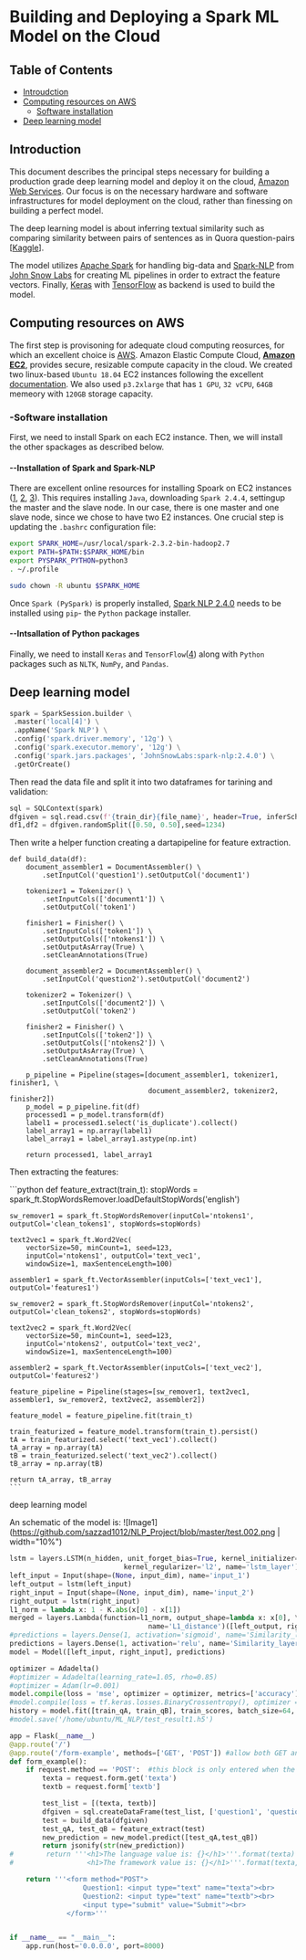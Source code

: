 # Building and Deploying a Spark ML Model on the Cloud
## Table of Contents  

* [Introudction](#ab)  
* [Computing resources on AWS](#ac) 
  * [Software installation](#ae)
* [Deep learning model](#af)


<a name = "ab"/>

## Introduction
This document describes the principal steps necessary for building a production grade deep learning model and deploy it on the cloud, [Amazon Web Services](https://aws.amazon.com/). Our focus is on the necessary hardware and software infrastructures for model deployment on the cloud, rather than finessing on building a perfect model. 

The deep learning model is about inferring textual similarity such as comparing similarity between pairs of sentences as in Quora question-pairs [[Kaggle](https://www.kaggle.com/c/quora-question-pairs)]. 

The model utilizes [Apache Spark](https://spark.apache.org/) for handling big-data and [Spark-NLP](https://github.com/JohnSnowLabs/spark-nlp) from [John Snow Labs](https://www.johnsnowlabs.com/) for creating ML pipelines in order to extract the feature vectors. Finally, [Keras](https://keras.io/) with [TensorFlow](https://www.tensorflow.org/) as backend is used to build the model. 

<a name ="ac"/>

## Computing resources on AWS
The first step is provisoning for adequate cloud computing reosurces, for which an excellent choice is [AWS](https://aws.amazon.com/). Amazon Elastic Compute Cloud, [**Amazon EC2**](https://docs.aws.amazon.com/AWSEC2/latest/UserGuide/Instances.html), provides secure, resizable compute capacity in the cloud. We created two linux-based ``Ubuntu 18.04`` EC2 instances following the excellent [documentation](https://docs.aws.amazon.com/AWSEC2/latest/UserGuide/EC2_GetStarted.html#ec2-launch-instance). We also used ``p3.2xlarge`` that has ``1 GPU``, ``32 vCPU``, ``64GB`` memeory with ``120GB`` storage capacity.  
 
<a name ="ae"/>

### -Software installation
First, we need to install Spark on each EC2 instance. Then, we will install the other spackages as described below.
#### --Installation of Spark and Spark-NLP
There are excellent online resources for installing Spoark on EC2 instances ([1](https://github.com/tkachuksergiy/aws-spark-nlp), [2](https://computingforgeeks.com/how-to-install-apache-spark-on-ubuntu-debian/), [3](https://blog.insightdatascience.com/simply-install-spark-cluster-mode-341843a52b88)). This requires installing ```Java```, downloading ```Spark 2.4.4```, settingup the master and the slave node. In our case, there is one master and one slave node, since we chose to have two E2 instances. One crucial step is updating the ```.bashrc``` configuration file:

```bash
export SPARK_HOME=/usr/local/spark-2.3.2-bin-hadoop2.7
export PATH=$PATH:$SPARK_HOME/bin
export PYSPARK_PYTHON=python3
. ~/.profile

sudo chown -R ubuntu $SPARK_HOME
```
Once ```Spark (PySpark)``` is properly installed, [Spark NLP 2.4.0]((https://github.com/JohnSnowLabs/spark-nlp)) needs to be installed using ```pip```- the ```Python``` package installer. 

#### --Intsallation of Python packages
Finally, we need to install ```Keras``` and ```TensorFlow```([4](https://www.pyimagesearch.com/2019/01/30/ubuntu-18-04-install-tensorflow-and-keras-for-deep-learning/)) along with ```Python``` packages such as ```NLTK```, ```NumPy```, and ```Pandas```. 

<a name = "af"/>

## Deep learning model

```python
spark = SparkSession.builder \
 .master('local[4]') \
 .appName('Spark NLP') \
 .config('spark.driver.memory', '12g') \
 .config('spark.executor.memory', '12g') \
 .config('spark.jars.packages', 'JohnSnowLabs:spark-nlp:2.4.0') \
 .getOrCreate()
```

Then read the data file and split it into two dataframes for tarining and validation:

```python
sql = SQLContext(spark)
dfgiven = sql.read.csv(f'{train_dir}{file_name}', header=True, inferSchema=True, escape = '\"')
df1,df2 = dfgiven.randomSplit([0.50, 0.50],seed=1234)
```

Then write a helper function creating a dartapipeline for feature extraction.
```pyton
def build_data(df):
    document_assembler1 = DocumentAssembler() \
        .setInputCol('question1').setOutputCol('document1')

    tokenizer1 = Tokenizer() \
        .setInputCols(['document1']) \
        .setOutputCol('token1')

    finisher1 = Finisher() \
        .setInputCols(['token1']) \
        .setOutputCols(['ntokens1']) \
        .setOutputAsArray(True) \
        .setCleanAnnotations(True)

    document_assembler2 = DocumentAssembler() \
        .setInputCol('question2').setOutputCol('document2')

    tokenizer2 = Tokenizer() \
        .setInputCols(['document2']) \
        .setOutputCol('token2')

    finisher2 = Finisher() \
        .setInputCols(['token2']) \
        .setOutputCols(['ntokens2']) \
        .setOutputAsArray(True) \
        .setCleanAnnotations(True)

    p_pipeline = Pipeline(stages=[document_assembler1, tokenizer1, finisher1, \
                                  document_assembler2, tokenizer2, finisher2])
    p_model = p_pipeline.fit(df)
    processed1 = p_model.transform(df)
    label1 = processed1.select('is_duplicate').collect()
    label_array1 = np.array(label1)
    label_array1 = label_array1.astype(np.int)

    return processed1, label_array1
```

Then extracting the features:
<div class="text-white bg-gray-dark mb-2">
```python
def feature_extract(train_t):
    stopWords = spark_ft.StopWordsRemover.loadDefaultStopWords('english')

    sw_remover1 = spark_ft.StopWordsRemover(inputCol='ntokens1', outputCol='clean_tokens1', stopWords=stopWords)

    text2vec1 = spark_ft.Word2Vec(
        vectorSize=50, minCount=1, seed=123,
        inputCol='ntokens1', outputCol='text_vec1',
        windowSize=1, maxSentenceLength=100)

    assembler1 = spark_ft.VectorAssembler(inputCols=['text_vec1'], outputCol='features1')

    sw_remover2 = spark_ft.StopWordsRemover(inputCol='ntokens2', outputCol='clean_tokens2', stopWords=stopWords)

    text2vec2 = spark_ft.Word2Vec(
        vectorSize=50, minCount=1, seed=123,
        inputCol='ntokens2', outputCol='text_vec2',
        windowSize=1, maxSentenceLength=100)

    assembler2 = spark_ft.VectorAssembler(inputCols=['text_vec2'], outputCol='features2')

    feature_pipeline = Pipeline(stages=[sw_remover1, text2vec1, assembler1, sw_remover2, text2vec2, assembler2])

    feature_model = feature_pipeline.fit(train_t)

    train_featurized = feature_model.transform(train_t).persist()
    tA = train_featurized.select('text_vec1').collect()
    tA_array = np.array(tA)
    tB = train_featurized.select('text_vec2').collect()
    tB_array = np.array(tB)

    return tA_array, tB_array
    ```
deep learning model

An schematic of the model is:
![Image1](https://github.com/sazzad1012/NLP_Project/blob/master/test.002.png | width="10%")

```python
lstm = layers.LSTM(n_hidden, unit_forget_bias=True, kernel_initializer='he_normal',\
                            kernel_regularizer='l2', name='lstm_layer')
left_input = Input(shape=(None, input_dim), name='input_1')
left_output = lstm(left_input)
right_input = Input(shape=(None, input_dim), name='input_2')
right_output = lstm(right_input)
l1_norm = lambda x: 1 - K.abs(x[0] - x[1])
merged = layers.Lambda(function=l1_norm, output_shape=lambda x: x[0], \
                                  name='L1_distance')([left_output, right_output])
#predictions = layers.Dense(1, activation='sigmoid', name='Similarity_layer')(merged)
predictions = layers.Dense(1, activation='relu', name='Similarity_layer')(merged)
model = Model([left_input, right_input], predictions)

optimizer = Adadelta()
#optimizer = Adadelta(learning_rate=1.05, rho=0.85)
#optimizer = Adam(lr=0.001)
model.compile(loss = 'mse', optimizer = optimizer, metrics=['accuracy'])
#model.compile(loss = tf.keras.losses.BinaryCrossentropy(), optimizer = optimizer, metrics=['accuracy'])
history = model.fit([train_qA, train_qB], train_scores, batch_size=64, nb_epoch=15, validation_data=([val_qA, val_qB], val_scores))
#model.save('/home/ubuntu/ML_NLP/test_result1.h5')
```

```python
app = Flask(__name__)
@app.route('/')
@app.route('/form-example', methods=['GET', 'POST']) #allow both GET and POST requests
def form_example():
    if request.method == 'POST':  #this block is only entered when the form is submitted
        texta = request.form.get('texta')
        textb = request.form['textb']

        test_list = [(texta, textb)]
        dfgiven = sql.createDataFrame(test_list, ['question1', 'question2'])
        test = build_data(dfgiven)
        test_qA, test_qB = feature_extract(test)
        new_prediction = new_model.predict([test_qA,test_qB])
        return jsonify(str(new_prediction))
#        return '''<h1>The language value is: {}</h1>'''.format(texta)
#                  <h1>The framework value is: {}</h1>'''.format(texta, textb)

    return '''<form method="POST">
                  Question1: <input type="text" name="texta"><br>
                  Question2: <input type="text" name="textb"><br>
                  <input type="submit" value="Submit"><br>
              </form>'''


if __name__ == "__main__":
    app.run(host='0.0.0.0', port=8000)
```

